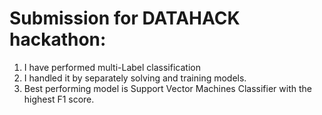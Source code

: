 # Submission for DATAHACK hackathon:
1. I have performed multi-Label classification
2. I handled it  by separately solving and training models.
3. Best performing model is Support Vector Machines Classifier with the highest F1 score.
